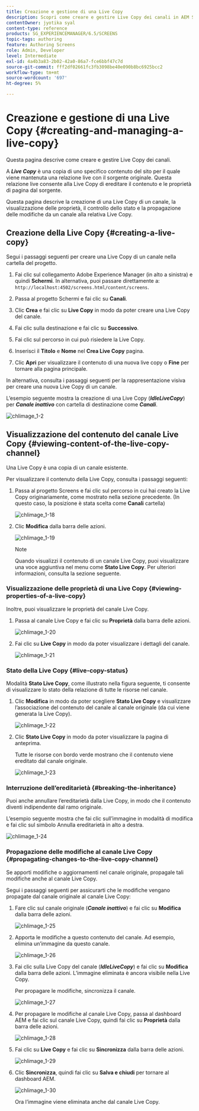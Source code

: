 ```yaml
---
title: Creazione e gestione di una Live Copy
description: Scopri come creare e gestire Live Copy dei canali in AEM Screens.
contentOwner: jyotika syal
content-type: reference
products: SG_EXPERIENCEMANAGER/6.5/SCREENS
topic-tags: authoring
feature: Authoring Screens
role: Admin, Developer
level: Intermediate
exl-id: 4a4b3a83-2b02-42a0-86a7-fce6bbf47c7d
source-git-commit: fff2df02661fc3fb3098be40e090b8bc6925bcc2
workflow-type: tm+mt
source-wordcount: '697'
ht-degree: 5%

---
```


# Creazione e gestione di una Live Copy {#creating-and-managing-a-live-copy}

Questa pagina descrive come creare e gestire Live Copy dei canali.

A ***Live Copy*** è una copia di uno specifico contenuto del sito per il quale viene mantenuta una relazione live con il sorgente originale. Questa relazione live consente alla Live Copy di ereditare il contenuto e le proprietà di pagina dal sorgente.

Questa pagina descrive la creazione di una Live Copy di un canale, la visualizzazione delle proprietà, il controllo dello stato e la propagazione delle modifiche da un canale alla relativa Live Copy.


## Creazione della Live Copy {#creating-a-live-copy}

Segui i passaggi seguenti per creare una Live Copy di un canale nella cartella del progetto.

1. Fai clic sul collegamento Adobe Experience Manager (in alto a sinistra) e quindi **Schermi**. In alternativa, puoi passare direttamente a: `http://localhost:4502/screens.html/content/screens`.

1. Passa al progetto Schermi e fai clic su **Canali**.
1. Clic **Crea** e fai clic su **Live Copy** in modo da poter creare una Live Copy del canale.
1. Fai clic sulla destinazione e fai clic su **Successivo**.
1. Fai clic sul percorso in cui può risiedere la Live Copy.
1. Inserisci il **Titolo** e **Nome** nel **Crea Live Copy** pagina.

1. Clic **Apri** per visualizzare il contenuto di una nuova live copy o **Fine** per tornare alla pagina principale.

In alternativa, consulta i passaggi seguenti per la rappresentazione visiva per creare una nuova Live Copy di un canale.

L’esempio seguente mostra la creazione di una Live Copy (***IdleLiveCopy***) per ***Canale inattivo*** con cartella di destinazione come ***Canali***.

![chlimage_1-2](assets/chlimage_1-2.gif)

## Visualizzazione del contenuto del canale Live Copy {#viewing-content-of-the-live-copy-channel}

Una Live Copy è una copia di un canale esistente.

Per visualizzare il contenuto della Live Copy, consulta i passaggi seguenti:

1. Passa al progetto Screens e fai clic sul percorso in cui hai creato la Live Copy originariamente, come mostrato nella sezione precedente. (In questo caso, la posizione è stata scelta come **Canali** cartella)

   ![chlimage_1-18](assets/chlimage_1-18.png)

1. Clic **Modifica** dalla barra delle azioni.

   ![chlimage_1-19](assets/chlimage_1-19.png)

   >[!NOTE]
   >
   >Quando visualizzi il contenuto di un canale Live Copy, puoi visualizzare una voce aggiuntiva nel menu come **Stato Live Copy**. Per ulteriori informazioni, consulta la sezione seguente.

### Visualizzazione delle proprietà di una Live Copy {#viewing-properties-of-a-live-copy}

Inoltre, puoi visualizzare le proprietà del canale Live Copy.

1. Passa al canale Live Copy e fai clic su **Proprietà** dalla barra delle azioni.

   ![chlimage_1-20](assets/chlimage_1-20.png)

1. Fai clic su **Live Copy** in modo da poter visualizzare i dettagli del canale.

   ![chlimage_1-21](assets/chlimage_1-21.png)

### Stato della Live Copy   {#live-copy-status}

Modalità **Stato Live Copy**, come illustrato nella figura seguente, ti consente di visualizzare lo stato della relazione di tutte le risorse nel canale.

1. Clic **Modifica** in modo da poter scegliere **Stato Live Copy** e visualizzare l’associazione del contenuto del canale al canale originale (da cui viene generata la Live Copy).

   ![chlimage_1-22](assets/chlimage_1-22.png)

1. Clic **Stato Live Copy** in modo da poter visualizzare la pagina di anteprima.

   Tutte le risorse con bordo verde mostrano che il contenuto viene ereditato dal canale originale.

   ![chlimage_1-23](assets/chlimage_1-23.png)

### Interruzione dell’ereditarietà {#breaking-the-inheritance}

Puoi anche annullare l’ereditarietà dalla Live Copy, in modo che il contenuto diventi indipendente dal ramo originale.

L’esempio seguente mostra che fai clic sull’immagine in modalità di modifica e fai clic sul simbolo Annulla ereditarietà in alto a destra.

![chlimage_1-24](assets/chlimage_1-24.png)

### Propagazione delle modifiche al canale Live Copy {#propagating-changes-to-the-live-copy-channel}

Se apporti modifiche o aggiornamenti nel canale originale, propagale tali modifiche anche al canale Live Copy.

Segui i passaggi seguenti per assicurarti che le modifiche vengano propagate dal canale originale al canale Live Copy:

1. Fare clic sul canale originale (***Canale inattivo***) e fai clic su **Modifica** dalla barra delle azioni.

   ![chlimage_1-25](assets/chlimage_1-25.png)

1. Apporta le modifiche a questo contenuto del canale. Ad esempio, elimina un’immagine da questo canale.

   ![chlimage_1-26](assets/chlimage_1-26.png)

1. Fai clic sulla Live Copy del canale (***IdleLiveCopy***) e fai clic su **Modifica** dalla barra delle azioni. L’immagine eliminata è ancora visibile nella Live Copy.

   Per propagare le modifiche, sincronizza il canale.

   ![chlimage_1-27](assets/chlimage_1-27.png)

1. Per propagare le modifiche al canale Live Copy, passa al dashboard AEM e fai clic sul canale Live Copy, quindi fai clic su **Proprietà** dalla barra delle azioni.

   ![chlimage_1-28](assets/chlimage_1-28.png)

1. Fai clic su **Live Copy** e fai clic su **Sincronizza** dalla barra delle azioni.

   ![chlimage_1-29](assets/chlimage_1-29.png)

1. Clic **Sincronizza**, quindi fai clic su **Salva e chiudi** per tornare al dashboard AEM.

   ![chlimage_1-30](assets/chlimage_1-30.png)

   Ora l’immagine viene eliminata anche dal canale Live Copy.
